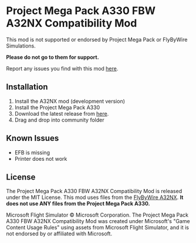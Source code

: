 # Project Mega Pack A330 FBW A32NX Compatibility Mod
 This mod is not supported or endorsed by Project Mega Pack or FlyByWire Simulations.
 
**Please do not go to them for support.**

Report any issues you find with this mod [here](https://github.com/tyler58546/pmp-a330-fbw-compatibility/issues).
## Installation
1. Install the A32NX mod (development version)
2. Install the Project Mega Pack A330
2. Download the latest release from [here](https://github.com/tyler58546/pmp-a330-fbw-compatibility/releases).
3. Drag and drop into community folder

## Known Issues
* EFB is missing
* Printer does not work

## License
The Project Mega Pack A330 FBW A32NX Compatibility Mod is released under the MIT License.
This mod uses files from the [FlyByWire A32NX](https://github.com/flybywiresim/a32nx). **It does not use ANY files from the Project Mega Pack A330.**

Microsoft Flight Simulator © Microsoft Corporation. The Project Mega Pack A330 FBW A32NX Compatibility Mod was created under Microsoft's "Game Content Usage Rules" using assets from Microsoft Flight Simulator, and it is not endorsed by or affiliated with Microsoft.
